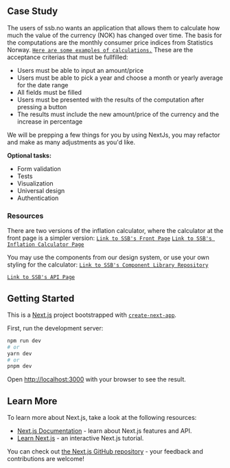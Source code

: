 ## Case Study
The users of ssb.no wants an application that allows them to calculate how much the value of the currency (NOK) has changed over time. The basis for the computations are the monthly consumer price indices from Statistics Norway. [`Here are some examples of calculations.`](https://www.ssb.no/priser-og-prisindekser/regneeksempler#Utregning_av_prosentvis_endring) These are the acceptance criterias that must be fullfilled:

* Users must be able to input an amount/price
* Users must be able to pick a year and choose a month or yearly average for the date range
* All fields must be filled
* Users must be presented with the results of the computation after pressing a button
* The results must include the new amount/price of the currency and the increase in percentage

We will be prepping a few things for you by using NextJs, you may refactor and make as many adjustments as you'd like.

**Optional tasks:**
* Form validation
* Tests
* Visualization
* Universal design
* Authentication

### Resources
There are two versions of the inflation calculator, where the calculator at the front page is a simpler version:
[`Link to SSB's Front Page`](https://www.ssb.no/)
[`Link to SSB's Inflation Calculator Page`](https://www.ssb.no/kalkulatorer/priskalkulator)

You may use the components from our design system, or use your own styling for the calculator:
[`Link to SSB's Component Library Repository`](https://github.com/statisticsnorway/ssb-component-library)

[`Link to SSB's API Page`](https://www.ssb.no/api)

## Getting Started
This is a [Next.js](https://nextjs.org/) project bootstrapped with [`create-next-app`](https://github.com/vercel/next.js/tree/canary/packages/create-next-app).

First, run the development server:

```bash
npm run dev
# or
yarn dev
# or
pnpm dev
```

Open [http://localhost:3000](http://localhost:3000) with your browser to see the result.

## Learn More

To learn more about Next.js, take a look at the following resources:

- [Next.js Documentation](https://nextjs.org/docs) - learn about Next.js features and API.
- [Learn Next.js](https://nextjs.org/learn) - an interactive Next.js tutorial.

You can check out [the Next.js GitHub repository](https://github.com/vercel/next.js/) - your feedback and contributions are welcome!
